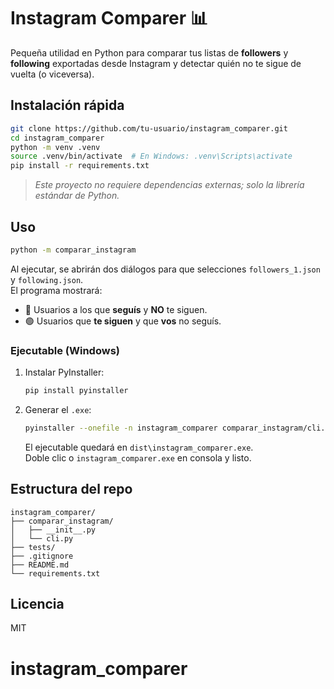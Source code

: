 # Instagram Comparer 📊

Pequeña utilidad en Python para comparar tus listas de **followers** y **following** exportadas desde Instagram y detectar quién no te sigue de vuelta (o viceversa).

## Instalación rápida

```bash
git clone https://github.com/tu-usuario/instagram_comparer.git
cd instagram_comparer
python -m venv .venv
source .venv/bin/activate  # En Windows: .venv\Scripts\activate
pip install -r requirements.txt
```

> *Este proyecto no requiere dependencias externas; solo la librería estándar de Python.*

## Uso

```bash
python -m comparar_instagram
```

Al ejecutar, se abrirán dos diálogos para que selecciones `followers_1.json` y `following.json`.  
El programa mostrará:

- 🔴 Usuarios a los que **seguís** y **NO** te siguen.
- 🟢 Usuarios que **te siguen** y que **vos** no seguís.

### Ejecutable (Windows)

1. Instalar PyInstaller:

    ```bash
    pip install pyinstaller
    ```

2. Generar el `.exe`:

    ```bash
    pyinstaller --onefile -n instagram_comparer comparar_instagram/cli.py
    ```

   El ejecutable quedará en `dist\instagram_comparer.exe`.  
   Doble clic o `instagram_comparer.exe` en consola y listo.

## Estructura del repo

```
instagram_comparer/
├── comparar_instagram/
│   ├── __init__.py
│   └── cli.py
├── tests/
├── .gitignore
├── README.md
└── requirements.txt
```

## Licencia
MIT
# instagram_comparer
